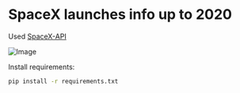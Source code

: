 # SpaceX launches info up to 2020

Used [SpaceX-API](https://github.com/r-spacex/SpaceX-API)

![Image](https://github.com/user-attachments/assets/2171bc4a-887a-4380-9076-d775351ac29d)

Install requirements:

```sh
pip install -r requirements.txt


